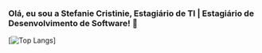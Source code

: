 ### Olá, eu sou a Stefanie Cristinie, Estagiário de TI | Estagiário de Desenvolvimento de Software! 👋
[![Top Langs](https://github-readme-stats.vercel.app/api/top-langs/?username=stefaniecristinie)]
